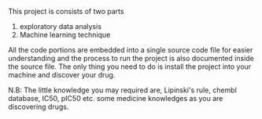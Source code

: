 This project is consists of two parts 
 1. exploratory data analysis
 2. Machine learning technique

All the code portions are embedded into a single source code file for easier understanding and the process to run the project is also documented inside the source file.
The only thing you need to do is install the project into your machine and discover your drug.

N.B: The little knowledge you may required are, Lipinski's rule, chembl database, IC50, pIC50 etc. some medicine knowledges as you are discovering drugs. 
